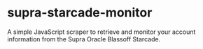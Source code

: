# supra-starcade-monitor
A simple JavaScript scraper to retrieve and monitor your account information from the Supra Oracle Blassoff Starcade.
